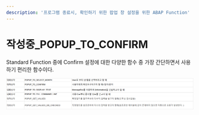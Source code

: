 ```yaml
---
description: '프로그램 종료시, 확인하기 위한 팝업 창 설정을 위한 ABAP Function'
---
```


# 작성중\_POPUP\_TO\_CONFIRM

 Standard Function 중에 Confirm 설정에 대한 다양한 함수 중 가장 간단하면서 사용하기 편리한 함수이다. 



![](../../../.gitbook/assets/image%20%2866%29.png)



